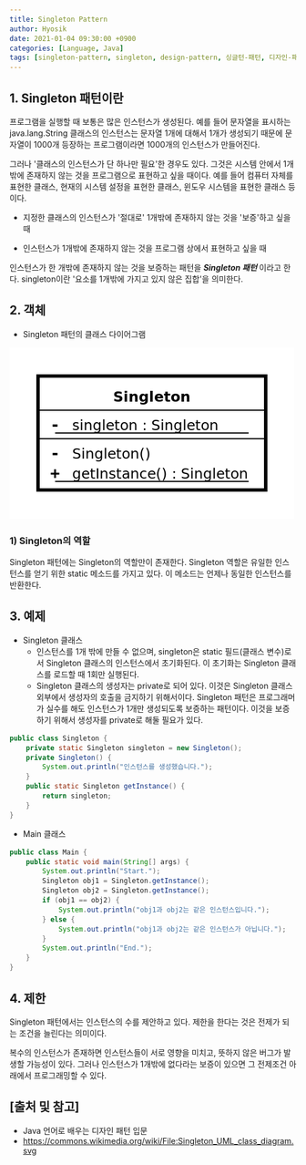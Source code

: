 ```yaml
--- 
title: Singleton Pattern
author: Hyosik
date: 2021-01-04 09:30:00 +0900
categories: [Language, Java]
tags: [singleton-pattern, singleton, design-pattern, 싱글턴-패턴, 디자인-패턴]
---
```


## 1. Singleton 패턴이란
프로그램을 실행할 때 보통은 많은 인스턴스가 생성된다. 예를 들어 문자열을 표시하는 java.lang.String 클래스의 인스턴스는 문자열 1개에 대해서 1개가 생성되기 때문에 문자열이 1000개 등장하는 프로그램이라면 1000개의 인스턴스가 만들어진다.

그러나 '클래스의 인스턴스가 단 하나만 필요'한 경우도 있다. 그것은 시스템 안에서 1개밖에 존재하지 않는 것을 프로그램으로 표현하고 싶을 때이다. 예를 들어 컴퓨터 자체를 표현한 클래스, 현재의 시스템 설정을 표현한 클래스, 윈도우 시스템을 표현한 클래스 등이다.

* 지정한 클래스의 인스턴스가 '절대로' 1개밖에 존재하지 않는 것을 '보증'하고 싶을 때

* 인스턴스가 1개밖에 존재하지 않는 것을 프로그램 상에서 표현하고 싶을 때

인스턴스가 한 개밖에 존재하지 않는 것을 보증하는 패턴을 _**Singleton 패턴**_ 이라고 한다. singleton이란 '요소를 1개밖에 가지고 있지 않은 집합'을 의미한다.

## 2. 객체

* Singleton 패턴의 클래스 다이어그램

![img001](/assets/img/2021-01-04-singleton-pattern/img001.png)

### 1) Singleton의 역할
Singleton 패턴에는 Singleton의 역할만이 존재한다. Singleton 역할은 유일한 인스턴스를 얻기 위한 static 메소드를 가지고 있다. 이 메소드는 언제나 동일한 인스턴스를 반환한다.

## 3. 예제

* Singleton 클래스
  - 인스턴스를 1개 밖에 만들 수 없으며, singleton은 static 필드(클래스 변수)로서 Singleton 클래스의 인스턴스에서 초기화된다. 이 초기화는 Singleton 클래스를 로드할 때 1회만 실행된다.
  - Singleton 클래스의 생성자는 private로 되어 있다. 이것은 Singleton 클래스 외부에서 생성자의 호출을 금지하기 위해서이다. Singleton 패턴은 프로그래머가 실수를 해도 인스턴스가 1개만 생성되도록 보증하는 패턴이다. 이것을 보증하기 위해서 생성자를 private로 해둘 필요가 있다.

```java
public class Singleton {
    private static Singleton singleton = new Singleton();
    private Singleton() {                                 
        System.out.println("인스턴스를 생성했습니다.");
    }
    public static Singleton getInstance() {
        return singleton;
    }
}
```

* Main 클래스

```java
public class Main {
    public static void main(String[] args) {
        System.out.println("Start.");
        Singleton obj1 = Singleton.getInstance();
        Singleton obj2 = Singleton.getInstance();
        if (obj1 == obj2) {
            System.out.println("obj1과 obj2는 같은 인스턴스입니다.");
        } else {
            System.out.println("obj1과 obj2는 같은 인스턴스가 아닙니다.");
        }
        System.out.println("End.");
    }
}
```

## 4. 제한
Singleton 패턴에서는 인스턴스의 수를 제안하고 있다. 제한을 한다는 것은 전제가 되는 조건을 늘린다는 의미이다.

복수의 인스턴스가 존재하면 인스턴스들이 서로 영향을 미치고, 뜻하지 않은 버그가 발생할 가능성이 있다. 그러나 인스턴스가 1개밖에 없다라는 보증이 있으면 그 전제조건 아래에서 프로그래밍할 수 있다.

## [출처 및 참고]
* Java 언어로 배우는 디자인 패턴 입문
* <https://commons.wikimedia.org/wiki/File:Singleton_UML_class_diagram.svg>
